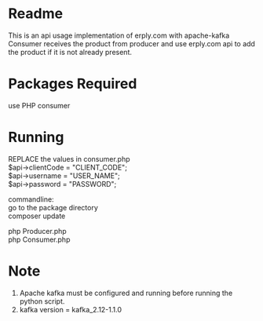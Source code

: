 # Readme

This is an api usage implementation of erply.com with apache-kafka
Consumer receives the product from producer and use erply.com api to add the product if it is not already present.

# Packages Required

use PHP consumer

# Running

REPLACE the values in consumer.php  
$api->clientCode = "CLIENT_CODE";  
$api->username = "USER_NAME";  
$api->password = "PASSWORD";  

commandline:  
go to the package directory  
composer update  

php Producer.php  
php Consumer.php  



# Note
1. Apache kafka must be configured and running before running the python script.  
2. kafka version = kafka_2.12-1.1.0  
